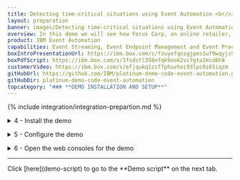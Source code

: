 ```yaml
---
title: Detecting time-critical situations using Event Automation <br/>300-level live demo
layout: preparation
banner: images/Detecting time-critical situations using Event Automation banner 300 Prep 12-13-23.jpg
overview: In this demo we will see how Focus Corp, an online retailer, uses Event Automation to capitalize on time-sensitive revenue opportunities. <br/><br/>This demo is a subset of **Using event automation to create Kafka streams from IBM MQ** does not show the IBM MQ to Kafka connectivity. 
product: IBM Event Automation
capabilities: Event Streaming, Event Endpoint Management and Event Processing 
boxIntroPresentationUrl: https://ibm.box.com/s/fzuyefqnsgjpes1uf9wqyjs5jbf5mdy7
boxPdfScript: https://ibm.box.com/s/1fsdstl358nfqk9ook2vc7gta2mcd6h8
customerVideo: https://ibm.box.com/s/efjqukq1zsffphuvhoi93lpc0i65iqzm
gitHubUrl: https://github.com/IBM/platinum-demo-code-event-automation.git
gitHubDir: platinum-demo-code-event-automation
topcategory: "### **DEMO INSTALLATION AND SETUP**"
---
```


{% include integration/integration-prepartion.md %}

<span id="installDemo"></span>

<details markdown="1">

<summary>4 - Install the demo</summary>

1. To deploy the demo run:

   ```./deployWithConnector.sh```

   This will automatically deploy the resources into the CP4I namespace.


2. The deployment will take approximately 20-45 minutes to install. Wait for the deployment to complete. The URL and credentials will be shown once the installation is complete. 

   <img src="images/prep-401.png" width="800" />

   If you need to recall this information please use the getURL.sh command: 

   ```getURL.sh```

   <img src="images/prep-402.png" width="800" />


**[Go to top](#top)**

<br/><br/>

</details>

<span id="configureDemo"></span>

<details markdown="1">

<summary>5 - Configure the demo</summary>

The installation of the demo has not imported the event streams into the Event Management console. This must be completed manually. 

1. Open the Event Management console using the URL outputted in the previous step. Click on the **topic** (1) icon and select the **Add topic** (2) button.      
   <img src="../300-integration-using-event-automation-to-create-kafka-streams-from-ibm-mq/images/1-6-ViewTopics.png" width="800" /> 

2. Click **Add new cluster**.        
   <img src="../300-integration-using-event-automation-to-create-kafka-streams-from-ibm-mq/images/1-6-AddClusterWizard.png" width="800" /> 

3. Specify **IBM Event Streams** (1) for the cluster name and click **Next** (2).      
   <img src="../300-integration-using-event-automation-to-create-kafka-streams-from-ibm-mq/images/1-6-ClusterName.png" width="800" /> 

4. Specify **ademo-es-kafka-bootstrap.cp4i.svc:9095** (1) for the servers field and click **Next** (2).     
   <img src="../300-integration-using-event-automation-to-create-kafka-streams-from-ibm-mq/images/1-6-ClusterAddress.png" width="800" /> 

5. Check the **Accept all certificates** (1) box and click **Next** (2).      
   <img src="../300-integration-using-event-automation-to-create-kafka-streams-from-ibm-mq/images/1-6-ClusterCert.png" width="800" /> 

6. Specify **es-admin** (1) for the username, use the value outputted in the preparation section for the password (2), and click **Add cluster** (3).       
   <img src="../300-integration-using-event-automation-to-create-kafka-streams-from-ibm-mq/images/1-6-ClusterCredentials.png" width="800" /> 

7. Select **IBM Event Streams** (1) and click **Next** (2).      
   <img src="../300-integration-using-event-automation-to-create-kafka-streams-from-ibm-mq/images/1-6-ClusterSelection.png" width="800" /> 

8. Check **CUSTOMERS** (1) and **ORDERS** (2), and click **Add topic** (2).        
   <img src="../300-integration-using-event-automation-to-create-kafka-streams-from-ibm-mq/images/1-6-SelectTopics.png" width="800" /> 

9. Click on the **CUSTOMERS** (1) topic.       
   <img src="../300-integration-using-event-automation-to-create-kafka-streams-from-ibm-mq/images/1-7-SelectCustomerTopic.png" width="800" /> 

10. Click on the **Edit information** (1) button.       
    <img src="../300-integration-using-event-automation-to-create-kafka-streams-from-ibm-mq/images/1-7-EditCustomer.png" width="800" /> 

11. Enter **Events generated by the customer management system. A new event is created for each new user registration.** (1) as the description.           
    <img src="../300-integration-using-event-automation-to-create-kafka-streams-from-ibm-mq/images/1-7-CustomerDescription.png" width="800" />

12. Scroll down and enter **customer** (1) as a tag and **customerservice@focus.corp** (2) as the contact email.          
    <img src="../300-integration-using-event-automation-to-create-kafka-streams-from-ibm-mq/images/1-7-CustomerContact.png" width="800" /> 

13. Select the **Event information** tab, scroll down to the sample message text box (2) and copy the content from below, and click **Save** (3).         
    <inline-code code="{<br/>&nbsp;&nbsp;&quot;customerid&quot;: &quot;acb3eb65-98a1-45c2-84d4-f5df157862b4&quot;,<br/>&nbsp;&nbsp;&quot;customername&quot;: &quot;Emilio Quitzon&quot;,<br/>&nbsp;&nbsp;&quot;registered&quot;: &quot;2023-10-24 19:20:35.638&quot;<br/>}"></inline-code>       
    <img src="../300-integration-using-event-automation-to-create-kafka-streams-from-ibm-mq/images/1-7-SampleCustomer.png" width="800" /> 

14. Select the **Options** (1) tab and click on the **Create Option +** (2) button.     
    <img src="../300-integration-using-event-automation-to-create-kafka-streams-from-ibm-mq/images/1-7-OptionsCustomer.png" width="800" />

15. Enter **Customer Access** (1) as the option name, **CUSTOMERS** (2) as the alias, **Self-service access to customer event stream** (3) as the description and click **Next** (4).       
    <img src="../300-integration-using-event-automation-to-create-kafka-streams-from-ibm-mq/images/1-7-OptionsCreateCustomer.png" width="800" /> 

16. Click **Next**.     
    <img src="../300-integration-using-event-automation-to-create-kafka-streams-from-ibm-mq/images/1-7-OptionsCreateControlsCustomer.png" width="800" />

17. Click **Publish**.       
    <img src="../300-integration-using-event-automation-to-create-kafka-streams-from-ibm-mq/images/1-7-PublishCustomer.png" width="800" />

18. Check the **production** (1) checkbox and click **Save** (2).       
    <img src="../300-integration-using-event-automation-to-create-kafka-streams-from-ibm-mq/images/1-7-OptionsSaveCustomer.png" width="800" />

19. Select the **topics** (1) icon and click on the **ORDERS** (2) topic.            
    <img src="../300-integration-using-event-automation-to-create-kafka-streams-from-ibm-mq/images/1-7-SelectOrderTopic.png" width="800" /> 

20. Click on the **Edit information** (1) button.           
    <img src="../300-integration-using-event-automation-to-create-kafka-streams-from-ibm-mq/images/1-7-EditOrder.png" width="800" /> 
    
21. Enter **Events from the Focus Corp order management system. An event will be emitted for every new order that is made.** (1) as the description.           
    <img src="../300-integration-using-event-automation-to-create-kafka-streams-from-ibm-mq/images/1-7-OrderDescription.png" width="800" /> 

22. Scroll down and enter **order** (1) as a tag and **orders@focus.corp** (2) as the contact email.         
    <img src="../300-integration-using-event-automation-to-create-kafka-streams-from-ibm-mq/images/1-7-OrderContact.png" width="800" /> 

23. Select the **Event information** tab, scroll down to the sample message text box (2) and copy the content from below, and click **Save** (3).        
    <inline-code code="{<br/>&nbsp;&nbsp;&quot;quantity&quot;: 9,<br/>&nbsp;&nbsp;&quot;price&quot;: 197.09,<br/>&nbsp;&nbsp;&quot;customerid&quot;: &quot;a7d1586b-ced1-462f-9e44-14e9e5013540&quot;,<br/>&nbsp;&nbsp;&quot;description&quot;: &quot;Composite Oversize 28in Tennis Racket&quot;,<br/>&nbsp;&nbsp;&quot;id&quot;: &quot;1eba7af9-b748-4754-b750-3459e589dccf&quot;,<br/>&nbsp;&nbsp;&quot;region&quot;: &quot;EMEA&quot;,<br/>&nbsp;&nbsp;&quot;ordertime&quot;: &quot;2023-10-24 19:26:04.839&quot;,<br/>&nbsp;&nbsp;&quot;customer&quot;: &quot;Reed McKenzie DDS&quot;<br/>}"></inline-code>     
    <img src="../300-integration-using-event-automation-to-create-kafka-streams-from-ibm-mq/images/1-7-SampleOrder.png" width="800" /> 

24. Select the **Options** (1) tab and click on the **Create Option +** (2) button.        
    <img src="../300-integration-using-event-automation-to-create-kafka-streams-from-ibm-mq/images/1-7-OptionsOrder.png" width="800" />

25. Enter **Order Access** (1) as the option name, **ORDERS** (2) as the alias, **Self-service access to orders event stream** (3) as the description and click **Next** (4).         
    <img src="../300-integration-using-event-automation-to-create-kafka-streams-from-ibm-mq/images/1-7-OptionsCreateOrders.png" width="800" />

26. Click **Next**.        
    <img src="../300-integration-using-event-automation-to-create-kafka-streams-from-ibm-mq/images/1-7-OptionsCreateControlsOrder.png" width="800" /> 
    
27. Click **Publish**.        
    <img src="../300-integration-using-event-automation-to-create-kafka-streams-from-ibm-mq/images/1-7-PublishOrder.png" width="800" />

28. Check the **production** (1) checkbox and click **Save** (2).      
    <img src="../300-integration-using-event-automation-to-create-kafka-streams-from-ibm-mq/images/1-7-OptionsSaveOrder.png" width="800" />

**[Go to top](#top)**

<br/><br/>

</details>

<span id="openConsoles"></span>

<details markdown="1">

<summary>6 - Open the web consoles for the demo</summary>

1. In preparation for running the demo open the Event Streams, Event Endpoint Management and Event Processing consoles using the supplied credentials. We have also created a scratch pad that you may find useful while running the demo. It contains space for all the username and passwords outputted above, and the text that you need to copy and paste within the demo. You can find this file [here](../300-integration-event-automation-common/scratch-pad).
<br/>

Your have completed the demo setup.

<br/>

**[Go to top](#top)**

<br/><br/>

</details>
<hr/>
Click [here](demo-script) to go to the **Demo script** on the next tab.
